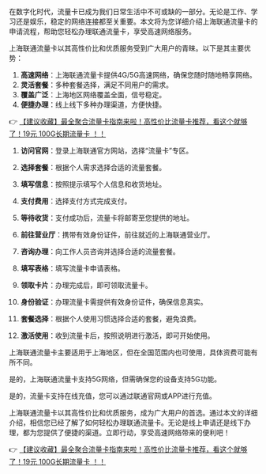 
在数字化时代，流量卡已成为我们日常生活中不可或缺的一部分。无论是工作、学习还是娱乐，稳定的网络连接都至关重要。本文将为您详细介绍上海联通流量卡的申请流程，帮助您轻松办理联通流量卡，享受高速网络服务。


上海联通流量卡以其高性价比和优质服务受到广大用户的青睐。以下是其主要优势：

1. **高速网络**：上海联通流量卡提供4G/5G高速网络，确保您随时随地畅享网络。
2. **灵活套餐**：多种套餐选择，满足不同用户的需求。
3. **覆盖广泛**：上海地区网络覆盖全面，信号稳定。
4. **便捷办理**：线上线下多种办理渠道，方便快捷。



👉 [【建议收藏】最全聚合流量卡指南来啦！高性价比流量卡推荐，看这个就够了！19元 100G长期流量卡 ！！](https://bit.ly/Liuliangka)

1. **访问官网**：登录上海联通官方网站，选择“流量卡”专区。
2. **选择套餐**：根据个人需求选择合适的流量套餐。
3. **填写信息**：按照提示填写个人信息和收货地址。
4. **支付费用**：选择支付方式完成支付。
5. **等待收货**：支付成功后，流量卡将邮寄至您提供的地址。


1. **前往营业厅**：携带有效身份证件，前往就近的上海联通营业厅。
2. **咨询办理**：向工作人员咨询并选择合适的流量套餐。
3. **填写表格**：填写流量卡申请表格。
4. **领取卡片**：办理完成后，即可领取流量卡。


1. **身份验证**：办理流量卡需提供有效身份证件，确保信息真实。
2. **套餐选择**：根据个人使用习惯选择合适的套餐，避免浪费。
3. **激活使用**：收到流量卡后，按照说明进行激活，即可开始使用。


上海联通流量卡主要适用于上海地区，但在全国范围内也可使用，具体资费可能有所不同。

是的，上海联通流量卡支持5G网络，但需确保您的设备支持5G功能。

是的，流量卡支持在线充值，您可以通过联通官网或APP进行充值。


上海联通流量卡以其高性价比和优质服务，成为广大用户的首选。通过本文的详细介绍，相信您已经了解了如何轻松办理联通流量卡。无论是线上申请还是线下办理，都为您提供了便捷的渠道。立即行动，享受高速网络带来的便利吧！

👉 [【建议收藏】最全聚合流量卡指南来啦！高性价比流量卡推荐，看这个就够了！19元 100G长期流量卡 ！！](https://bit.ly/Liuliangka)
